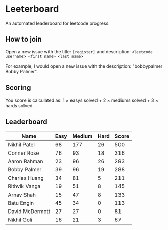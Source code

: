 # Leeterboard

An automated leaderboard for leetcode progress.

## How to join

Open a new issue with the title: `[register]` and description:
`<leetcode username> <first name> <last name>`

For example, I would open a new issue with the description: "bobbypalmer Bobby Palmer".

## Scoring

You score is calculated as:
1 $\times$ easys solved + 2 $\times$ mediums solved + 3 $\times$ hards solved.

## Leaderboard
| Name | Easy | Medium | Hard | Score |
| --- | --- | --- | --- | --- |
| Nikhil Patel | 68 | 177 | 26 | 500 |
| Conner Rose | 76 | 93 | 18 | 316 |
| Aaron Rahman | 23 | 96 | 26 | 293 |
| Bobby Palmer | 39 | 96 | 19 | 288 |
| Charles Huang | 34 | 81 | 5 | 211 |
| Rithvik Vanga | 19 | 51 | 8 | 145 |
| Arnav Shah | 15 | 47 | 8 | 133 |
| Batu Engin | 45 | 34 | 0 | 113 |
| David McDermott | 27 | 27 | 0 | 81 |
| Nikhil Goli | 16 | 21 | 3 | 67 |

